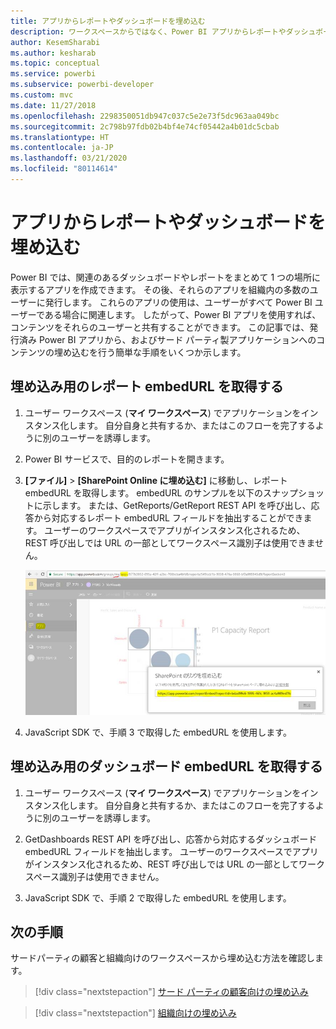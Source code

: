 ```yaml
---
title: アプリからレポートやダッシュボードを埋め込む
description: ワークスペースからではなく、Power BI アプリからレポートやダッシュボードを統合する (埋め込む) 方法について説明します。
author: KesemSharabi
ms.author: kesharab
ms.topic: conceptual
ms.service: powerbi
ms.subservice: powerbi-developer
ms.custom: mvc
ms.date: 11/27/2018
ms.openlocfilehash: 2298350051db947c037c5e2e73f5dc963aa049bc
ms.sourcegitcommit: 2c798b97fdb02b4bf4e74cf05442a4b01dc5cbab
ms.translationtype: HT
ms.contentlocale: ja-JP
ms.lasthandoff: 03/21/2020
ms.locfileid: "80114614"
---
```

# <a name="embed-reports-or-dashboards-from-apps"></a>アプリからレポートやダッシュボードを埋め込む

Power BI では、関連のあるダッシュボードやレポートをまとめて 1 つの場所に表示するアプリを作成できます。 その後、それらのアプリを組織内の多数のユーザーに発行します。 これらのアプリの使用は、ユーザーがすべて Power BI ユーザーである場合に関連します。 したがって、Power BI アプリを使用すれば、コンテンツをそれらのユーザーと共有することができます。 この記事では、発行済み Power BI アプリから、およびサード パーティ製アプリケーションへのコンテンツの埋め込むを行う簡単な手順をいくつか示します。

## <a name="grab-a-report-embedurl-for-embedding"></a>埋め込み用のレポート embedURL を取得する

1. ユーザー ワークスペース (**マイ ワークスペース**) でアプリケーションをインスタンス化します。 自分自身と共有するか、またはこのフローを完了するように別のユーザーを誘導します。

2. Power BI サービスで、目的のレポートを開きます。

3. **[ファイル]**  >  **[SharePoint Online に埋め込む]** に移動し、レポート embedURL を取得します。 embedURL のサンプルを以下のスナップショットに示します。 または、GetReports/GetReport REST API を呼び出し、応答から対応するレポート embedURL フィールドを抽出することができます。 ユーザーのワークスペースでアプリがインスタンス化されるため、REST 呼び出しでは URL の一部としてワークスペース識別子は使用できません。

    ![アプリからの埋め込み](media/embed-from-apps/embed-from-app.png)

4. JavaScript SDK で、手順 3 で取得した embedURL を使用します。

## <a name="grab-a-dashboard-embedurl-for-embedding"></a>埋め込み用のダッシュボード embedURL を取得する

1. ユーザー ワークスペース (**マイ ワークスペース**) でアプリケーションをインスタンス化します。 自分自身と共有するか、またはこのフローを完了するように別のユーザーを誘導します。

2. GetDashboards REST API を呼び出し、応答から対応するダッシュボード embedURL フィールドを抽出します。 ユーザーのワークスペースでアプリがインスタンス化されるため、REST 呼び出しでは URL の一部としてワークスペース識別子は使用できません。

3. JavaScript SDK で、手順 2 で取得した embedURL を使用します。

## <a name="next-steps"></a>次の手順

サードパーティの顧客と組織向けのワークスペースから埋め込む方法を確認します。

> [!div class="nextstepaction"]
>[サード パーティの顧客向けの埋め込み](embed-sample-for-customers.md)

> [!div class="nextstepaction"]
>[組織向けの埋め込み](embed-sample-for-your-organization.md)
